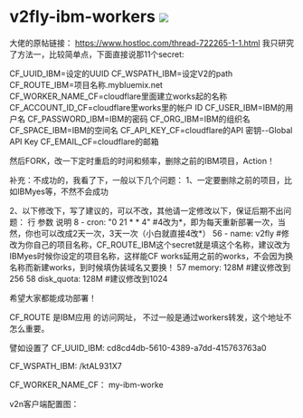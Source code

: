 # v2fly-ibm-workers [![](https://github.com/tlmoe/v2fly-ibm-workers/workflows/Deploy%20to%20IBM%20Cloud/badge.svg)](https://github.com/tlmoe/v2fly-ibm-workers/actions)


大佬的原帖链接：
https://www.hostloc.com/thread-722265-1-1.html
我只研究了方法一，比较简单点，下面直接说那11个secret:

CF_UUID_IBM=设定的UUID
CF_WSPATH_IBM=设定V2的path
CF_ROUTE_IBM=项目名称.mybluemix.net
CF_WORKER_NAME_CF=cloudflare里面建立works起的名称
CF_ACCOUNT_ID_CF=cloudflare里works里的帐户 ID
CF_USER_IBM=IBM的用户名
CF_PASSWORD_IBM=IBM的密码
CF_ORG_IBM=IBM的组织名
CF_SPACE_IBM=IBM的空间名
CF_API_KEY_CF=cloudflare的API 密钥--Global API Key
CF_EMAIL_CF=cloudflare的邮箱

然后FORK，改一下定时重启的时间和频率，删除之前的IBM项目，Action！

补充：不成功的，我看了下，一般以下几个问题：
1、一定要删除之前的项目，比如IBMyes等，不然不会成功

2、以下修改下，写了建议的，可以不改，其他请一定修改以下，保证后期不出问题：
行                      参数                             说明
8                  - cron: "0 21 * * 4"             #4改为*，即为每天重新部署一次，当然，你也可以改成2天一次，3天一次（小白就直接4改*）
56                - name: v2fly                      #修改为你自己的项目名称，CF_ROUTE_IBM这个secret就是填这个名称，建议改为IBMyes时候你设定的项目名称，这样能CF works延用之前的works，不会因为换名称而新建works，到时候填伪装域名又要换！
57                  memory: 128M                 #建议修改到256
58                  disk_quota: 128M              #建议修改到1024

希望大家都能成功部署！

CF_ROUTE 是IBM应用 的访问网址，
不过一般是通过workers转发，这个地址不怎么重要。

譬如设置了
CF_UUID_IBM:       cd8cd4db-5610-4389-a7dd-415763763a0

CF_WSPATH_IBM:  /ktAL931X7

CF_WORKER_NAME_CF： my-ibm-worke

v2n客户端配置图：

